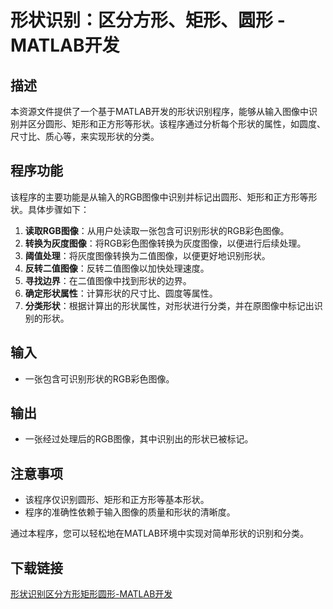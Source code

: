 # 形状识别：区分方形、矩形、圆形 - MATLAB开发

## 描述

本资源文件提供了一个基于MATLAB开发的形状识别程序，能够从输入图像中识别并区分圆形、矩形和正方形等形状。该程序通过分析每个形状的属性，如圆度、尺寸比、质心等，来实现形状的分类。

## 程序功能

该程序的主要功能是从输入的RGB图像中识别并标记出圆形、矩形和正方形等形状。具体步骤如下：

1. **读取RGB图像**：从用户处读取一张包含可识别形状的RGB彩色图像。
2. **转换为灰度图像**：将RGB彩色图像转换为灰度图像，以便进行后续处理。
3. **阈值处理**：将灰度图像转换为二值图像，以便更好地识别形状。
4. **反转二值图像**：反转二值图像以加快处理速度。
5. **寻找边界**：在二值图像中找到形状的边界。
6. **确定形状属性**：计算形状的尺寸比、圆度等属性。
7. **分类形状**：根据计算出的形状属性，对形状进行分类，并在原图像中标记出识别的形状。

## 输入

- 一张包含可识别形状的RGB彩色图像。

## 输出

- 一张经过处理后的RGB图像，其中识别出的形状已被标记。

## 注意事项

- 该程序仅识别圆形、矩形和正方形等基本形状。
- 程序的准确性依赖于输入图像的质量和形状的清晰度。

通过本程序，您可以轻松地在MATLAB环境中实现对简单形状的识别和分类。

## 下载链接

[形状识别区分方形矩形圆形-MATLAB开发](https://pan.quark.cn/s/ef9fa90008ee)